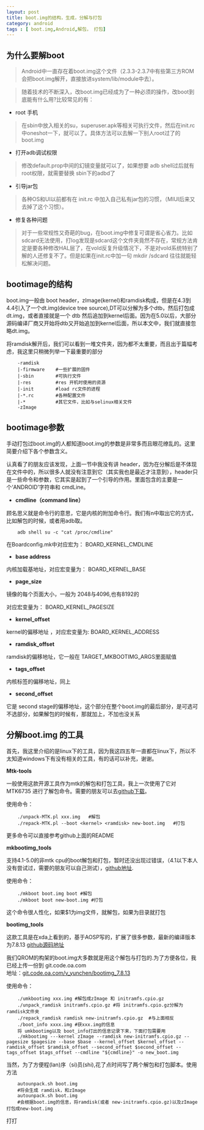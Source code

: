 ```yaml
---
layout: post
title: boot.img的结构，生成，分解与打包
category: android
tags : [ boot.img,Android,解包， 打包]
---
```


为什么要解boot
-----

> Android中一直存在着boot.img这个文件（2.3.3-2.3.7中有些第三方ROM会把boot.img解开，直接放进system/lib/module中去）。

> 随着技术的不断深入，改boot.img已经成为了一种必须的操作，改boot到底能有什么用?比较常见的有：

+ root 手机

> 在sbin中放入相关的su，superuser.apk等相关可执行文件，然后在init.rc中oneshot一下，就可以了。具体方法可以去解一下别人root过了的boot.img

+ 打开adb调试权限

> 修改default.prop中间的幻镜变量就可以了，如果想要 adb shell过后就有root权限，就需要替换 sbin下的adbd了

+ 引导jar包

> 各种OS和UI以前都有在 init.rc 中加入自己私有jar包的习惯，（MIUI后来又去掉了这个习惯）。

+ 修复各种问题

> 对于一些常规性又奇葩的bug，在boot.img中修复可谓是省心省力。比如sdcard无法使用，打log发现是sdcard这个文件夹竟然不存在，常规方法肯定是要各种修改HAL层了，在vold反复升级情况下，不是对vold系统特别了解的人还修复不了。但是如果在init.rc中加一句 mkdir /sdcard 往往就能轻松解决问题。

bootimage的结构
------

boot.img一般由 boot header，zImage(kernel)和ramdisk构成，但是在4.3到4.4引入了一个dt.img(device tree source),DT可以分解为多个dtb，然后打包成dt.img，或者直接就是一个 dtb 然后追加到kernel后面。因为在5.0以后，大部分源码编译厂商又开始将dtb又开始追加到kernel后面，所以本文中，我们就直接忽略dt.img。

将ramdisk解开后，我们可以看到一堆文件夹，因为都不太重要，而且出于篇幅考虑，我这里只稍微列举一下最重要的部分

		-ramdisk
		|-firmware    #一些扩展的固件
		|-sbin        #可执行文件
		|-res 		  #res 开机时使用的资源
		|-init        #load rc文件的进程
		|-*.rc   	  #各种配置文件
		|-*           #其它文件，比如与selinux相关文件
		-zImage

bootimage参数
-----

手动打包过boot.img的人都知道boot.img的参数是非常多而且眼花缭乱的。这里简要介绍下各个参数含义。

认真看了的朋友应该发现，上面一节中我没有讲 header，因为在分解后是不体现在文件中的，所以很多人就没有注意到它（其实我也是最近才注意到），header只是一些命令和参数，它其实是起到了一个引导的作用。里面包含的主要是一个‘ANDROID’字符串和 cmdLine。

+ __cmdline（command line）__

顾名思义就是命令行的意思，它是内核的附加命令行。我们有n中取出它的方式，比如解包的时候，或者用adb取。

		adb shell su -c "cat /proc/cmdline"

在Boardconfig.mk中对应宏为：  BOARD_KERNEL_CMDLINE

+ __base address__

内核加载基地址，对应宏变量为：  BOARD_KERNEL_BASE

+ __page_size__

镜像的每个页面大小，一般为 2048与4096,也有8192的

对应宏变量为： BOARD_KERNEL_PAGESIZE

+ __kernel_offset__

kernel的偏移地址 ，对应宏变量为: BOARD_KERNEL_ADDRESS

+ __ramdisk_offset__

ramdisk的偏移地址，它一般在 TARGET_MKBOOTIMG_ARGS里面赋值

+ __tags_offset__

内核标签的偏移地址，同上

+ __second_offset__

它是 second stage的偏移地址，这个部分在整个boot.img的最后部分，是可选可不选部分，如果解包的时候有，那就加上，不加也没关系

分解boot.img  的工具
----

首先，我这里介绍的是linux下的工具，因为我这四五年一直都在linux下，所以不太知道windows下有没有相关的工具，有的话可以补充，谢谢。

__Mtk-tools__

一般使用这款开源工具作为mtk的解包和打包工具，我上一次使用了它对MTK6735 进行了解包命令。需要的朋友可以去[github下载](https://github.com/bgcngm/mtk-tools)。

使用命令：

		./unpack-MTK.pl xxx.img   #解包
		./repack-MTK.pl --boot <kernel> <ramdisk> new-boot.img   #打包

更多命令可以直接参考github上面的README 

__mkbootimg_tools__

支持4.1-5.0的非mtk cpu的boot解包和打包，暂时还没出现过错误，（4.1以下本人没有尝试过，需要的朋友可以自己测试），[github地址](https://github.com/xiaolu/mkbootimg_tools).

使用命令：

		./mkboot boot.img boot #解包
		./mkboot boot new-boot.img #打包

这个命令很人性化，如果$1为img文件，就解包，如果为目录就打包 

__bootimg_tools__

这款工具是在xda上看到的，基于AOSP写的，扩展了很多参数，最新的编译版本为7.8.13 [github源码地址](https://github.com/pbatard/bootimg-tools)

我们QROM的构架的boot.img大多数就是用这个解包与打包的.为了方便各位，我已经上传一份到 git.code.oa.com<br>
地址：[git.code.oa.com/v_yunchen/bootimg_7.8.13](git.code.oa.com/v_yunchen/bootimg_7.8.13)

使用命令：

		./umkbootimg xxx.img #解包成zImage 和 initramfs.cpio.gz
		./unpack_ramdisk initramfs.cpio.gz #将 initramfs.cpio.gz分解为ramdisk文件夹
		./repack_ramdisk ramdisk new-initramfs.cpio.gz  #与上面相反
		./boot_info xxxx.img #获xxx.img的信息
		将 umkbootimg以及 boot_info打出的信息记录下来，下面打包需要用
		./mkbootimg ---kernel zImage --ramdisk new-initramfs.cpio.gz --pagesize $pagesize --base $base --kernel_offset $kernel_offset --ramdisk_offset $ramdisk_offset --second_offset $second_offset --tags_offset $tags_offset --cmdline "${cmdline}" -o new_boot.img 


当然，为了方便程(lan)序（si)员(shi),花了点时间写了两个解包和打包脚本。使用方法

		autounpack.sh boot.img 
		#将会生成 ramdisk，和zImage
		autounpack.sh boot.img 
		#会根据boot.img的信息，将ramdisk(或者 new-initramfs.cpio.gz)以及zImage打包成new-boot.img















































打打
